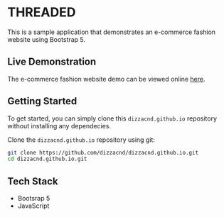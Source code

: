 # THREADED

This is a sample application that demonstrates an e-commerce fashion website using Bootstrap 5.

## Live Demonstration

The e-commerce fashion website demo can be viewed online [here](https://dizzacnd.github.io/).

## Getting Started
To get started, you can simply clone this `dizzacnd.github.io` repository without installing any dependecies.

Clone the `dizzacnd.github.io` repository using git:

```bash
git clone https://github.com/dizzacnd/dizzacnd.github.io.git
cd dizzacnd.github.io.git
```
## Tech Stack
* Bootsrap 5
* JavaScript